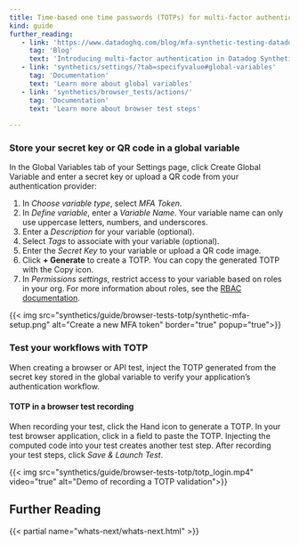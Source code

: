 ```yaml
---
title: Time-based one time passwords (TOTPs) for multi-factor authentication (MFA)
kind: guide
further_reading:
   - link: 'https://www.datadoghq.com/blog/mfa-synthetic-testing-datadog/'
     tag: 'Blog'
     text: 'Introducing multi-factor authentication in Datadog Synthetic tests'
   - link: 'synthetics/settings/?tab=specifyvalue#global-variables'
     tag: 'Documentation'
     text: 'Learn more about global variables'
   - link: 'synthetics/browser_tests/actions/'
     tag: 'Documentation'
     text: 'Learn more about browser test steps'
 
---
```

 
### Store your secret key or QR code in a global variable
 
In the Global Variables tab of your Settings page, click Create Global Variable and enter a secret key or upload a QR code from your authentication provider:
 
 
1. In *Choose variable type*, select *MFA Token*.
2. In *Define variable*, enter a *Variable Name*. Your variable name can only use uppercase letters, numbers, and underscores.
3. Enter a *Description* for your variable (optional).
4. Select *Tags* to associate with your variable (optional).
5. Enter the *Secret Key* to your variable or upload a QR code image.
6. Click **+ Generate** to create a TOTP. You can copy the generated TOTP with the Copy icon.
7. In *Permissions settings*, restrict access to your variable based on roles in your org. For more information about roles, see the [RBAC documentation][1].
 
 
{{< img src="synthetics/guide/browser-tests-totp/synthetic-mfa-setup.png" alt="Create a new MFA token" border="true" popup="true">}}
 
 
 
 
### Test your workflows with TOTP
When creating a browser or API test, inject the TOTP generated from the secret key stored in the global variable to verify your application’s authentication workflow.
 
#### TOTP in a browser test recording
When recording your test, click the Hand icon to generate a TOTP.
In your test browser application, click in a field to paste the TOTP. Injecting the computed code into your test creates another test step. 
After recording your test steps, click *Save & Launch Test*.
 
{{< img src="synthetics/guide/browser-tests-totp/totp_login.mp4" video="true" alt="Demo of recording a TOTP validation">}}
 
## Further Reading
 
{{< partial name="whats-next/whats-next.html" >}}
 
[1]: /account_management/rbac/?tab=datadogapplication#custom-roles
